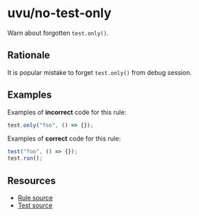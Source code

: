 # uvu/no-test-only

Warn about forgotten `test.only()`.

## Rationale

It is popular mistake to forget `test.only()` from debug session.

## Examples

Examples of **incorrect** code for this rule:

```javascript
test.only("foo", () => {});
```

Examples of **correct** code for this rule:

```javascript
test("foo", () => {});
test.run();
```

## Resources

- [Rule source](../../src/rules/no-test-only.ts)
- [Test source](../../src/__tests__/rules/no-test-only.test.ts)
